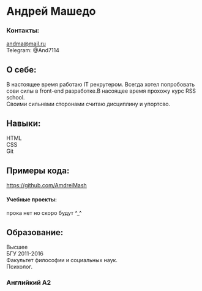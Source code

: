 # Андрей Mашедо
### Контакты:  
andma@mail.ru  
Telegram: @And7114
## О себе:  
В настоящее время работаю IT рекрутером. Всегда хотел попробовать сови силы в front-end разработке.В насоящее время прохожу курс RSS school.  
Своими сильнвми сторонами считаю дисциплину и упортсво.

## Навыки:
 HTML  
 CSS  
 Git

## Примеры кода:
 https://github.com/AmdreiMash  
 #### Учебные проекты:
 прока нет но скоро будут ^_^ 

## Образование:  
 Высшее  
 БГУ 2011-2016  
 Факультет философии и социальных наук.  
 Психолог.

### Английкий A2